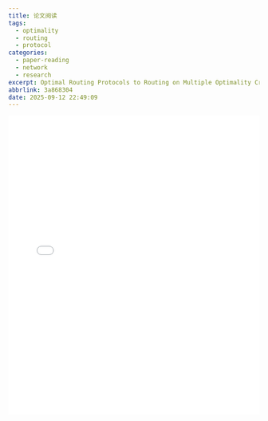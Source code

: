 ```yaml
---
title: 论文阅读
tags:
  - optimality
  - routing
  - protocol
categories:
  - paper-reading
  - network
  - research
excerpt: Optimal Routing Protocols to Routing on Multiple Optimality Criteria
abbrlink: 3a868304
date: 2025-09-12 22:49:09
---
```

<embed src="3a868304/From_Non-Optimal_Routing_Protocols_to_Routing_on_Multiple_Optimality_Criteria.pdf" width="100%" height="600px" type="application/pdf">